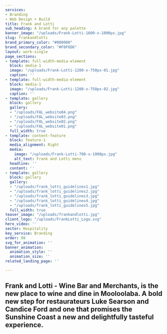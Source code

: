 ```yaml
---
services:
- Branding
- Web Design + Build
title: Frank and Lotti
sub_heading: A brand for any palette
banner_image: "/uploads/Frank-Lotti-1600-x-1000px.jpg"
slug: frankandlotti
brand_primary_color: "#000000"
brand_secondary_color: "#F8F6D6"
layout: work-single
page_sections:
- template: full-width-media-element
  block: media-1
  image: "/uploads/Frank-Lotti-1200-x-750px-01.jpg"
  caption: ''
- template: full-width-media-element
  block: media-1
  image: "/uploads/Frank-Lotti-1200-x-750px-02.jpg"
  caption: ''
- template: gallery
  block: gallery
  gallery:
  - "/uploads/FAL_website04.png"
  - "/uploads/FAL_website03.png"
  - "/uploads/FAL_website02.png"
  - "/uploads/FAL_website01.png"
  full_width: true
- template: content-feature
  block: feature-1
  media_alignment: Right
  media:
    image: "/uploads/Frank-Lotti-700-x-1000px.jpg"
    alt_text: Frank and Lotti menu
  headline: ''
  content: ''
- template: gallery
  block: gallery
  gallery:
  - "/uploads/frank_lotti_guidelines1.jpg"
  - "/uploads/frank_lotti_guidelines2.jpg"
  - "/uploads/frank_lotti_guidelines3.jpg"
  - "/uploads/frank_lotti_guidelines4.jpg"
  - "/uploads/frank_lotti_guidelines5.jpg"
  full_width: true
teaser_image: "/uploads/frankandlotti.jpg"
client_logo: "/uploads/FrankLotti_Logo.svg"
hero_video: ''
sector: Hospitality
key_service: Branding
order: 99
svg_for_animation: ''
banner_animation:
  animation_style: ''
  animation_size: ''
related_landing_page: ''

---
```

## Frank and Lotti - Wine Bar and Merchants, is the new place to wine and dine in Mooloolaba. A bold new step for restaurateurs Luke Searson and Candice Ford and one that promises the Sunshine Coast a new and delightfully tasteful experience.